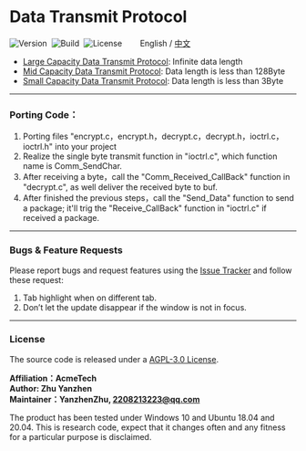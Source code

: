 # Data Transmit Protocol

![Version](https://img.shields.io/badge/Version-1.2.1-brightgreen.svg)&nbsp;&nbsp;![Build](https://img.shields.io/badge/Build-Passed-success.svg)&nbsp;&nbsp;![License](https://img.shields.io/badge/License-AGPL-blue.svg)&nbsp;&nbsp;&nbsp;&nbsp;&nbsp;&nbsp;&nbsp;&nbsp;English / [中文](https://github.com/ZhuYanzhen1/CDTP/blob/master/README_CN.md)

- [Large Capacity Data Transmit Protocol](https://github.com/ZhuYanzhen1/CDTP/blob/master/ldtp/README.md): Infinite data length
- [Mid Capacity Data Transmit Protocol](https://github.com/ZhuYanzhen1/CDTP/blob/master/mdtp/README.md): Data length is less than 128Byte
- [Small Capacity Data Transmit Protocol](https://github.com/ZhuYanzhen1/CDTP/blob/master/sdtp/README.md): Data length is less than 3Byte

***

### Porting Code：

1. Porting files "encrypt.c，encrypt.h，decrypt.c，decrypt.h，ioctrl.c，ioctrl.h" into your project
2. Realize the single byte transmit function in "ioctrl.c", which function name is Comm_SendChar.
3. After receiving a byte，call the "Comm_Received_CallBack" function in "decrypt.c", as well deliver the received byte to buf.
4. After finished the previous steps，call the "Send_Data" function to send a package; it'll trig the "Receive_CallBack" function in "ioctrl.c" if received a package.

***

### Bugs & Feature Requests

Please report bugs and request features using the [Issue Tracker](https://github.com/ZhuYanzhen1/CDTP/issues) and follow these request:

1. Tab highlight when on different tab.
2. Don’t let the update disappear if the window is not in focus.

***

### License

The source code is released under a [AGPL-3.0 License](https://github.com/ZhuYanzhen1/CDTP/blob/master/LICENSE).

**Affiliation：AcmeTech<br>
Author: Zhu Yanzhen<br>
Maintainer：YanzhenZhu, 2208213223@qq.com**

The product has been tested under Windows 10 and Ubuntu 18.04 and 20.04. This is research code, expect that it changes often and any fitness for a particular purpose is disclaimed.